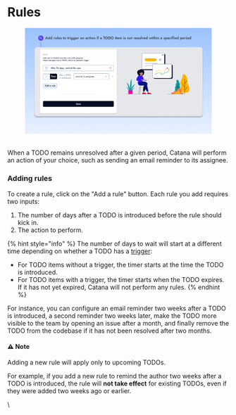 # Rules

<figure><img src="../.gitbook/assets/Catana Rule.png" alt="" width="563"><figcaption></figcaption></figure>

\
When a TODO remains unresolved after a given period, Catana will perform an action of your choice, such as sending an email reminder to its assignee.

### Adding rules

To create a rule, click on the "Add a rule" button. Each rule you add requires two inputs:

1. The number of days after a TODO is introduced before the rule should kick in.
2. The action to perform.

{% hint style="info" %}
The number of days to wait will start at a different time depending on whether a TODO has a [trigger](../triggers/overview.md):

* For TODO items without a trigger, the timer starts at the time the TODO is introduced.
* For TODO items with a trigger, the timer starts when the TODO expires. If it has not yet expired, Catana will not perform any rules.
{% endhint %}

For instance, you can configure an email reminder two weeks after a TODO is introduced, a second reminder two weeks later, make the TODO more visible to the team by opening an issue after a month, and finally remove the TODO from the codebase if it has not been resolved after two months.

#### :warning: Note

Adding a new rule will apply only to upcoming TODOs.

For example, if you add a new rule to remind the author two weeks after a TODO is introduced, the rule will **not take effect** for existing TODOs, even if they were added two weeks ago or earlier.

\
